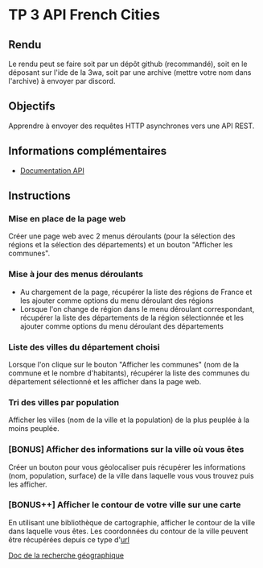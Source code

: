 # TP 3 API French Cities

## Rendu

Le rendu peut se faire soit par un dépôt github (recommandé), soit en le déposant sur l'ide de la 3wa, soit par une archive (mettre votre nom dans l'archive) à envoyer par discord.

## Objectifs

Apprendre à envoyer des requêtes HTTP asynchrones vers une API REST.

## Informations complémentaires

* [Documentation API](https://geo.api.gouv.fr/decoupage-administratif)

## Instructions

### Mise en place de la page web

Créer une page web avec 2 menus déroulants (pour la sélection des régions et la sélection des départements) et un bouton "Afficher les communes".

### Mise à jour des menus déroulants

* Au chargement de la page, récupérer la liste des régions de France et les ajouter comme options du menu déroulant des régions
* Lorsque l'on change de région dans le menu déroulant correspondant, récupérer la liste des départements de la région sélectionnée et les ajouter comme options du menu déroulant des départements

### Liste des villes du département choisi

Lorsque l'on clique sur le bouton "Afficher les communes" (nom de la commune et le nombre d'habitants), récupérer la liste des communes du département sélectionné et les afficher dans la page web.

### Tri des villes par population

Afficher les villes (nom de la ville et la population) de la plus peuplée à la moins peuplée.

### [BONUS] Afficher des informations sur la ville où vous êtes

Créer un bouton pour vous géolocaliser puis récupérer les informations (nom, population, surface) de la ville dans laquelle vous vous trouvez puis les afficher.

### [BONUS++] Afficher le contour de votre ville sur une carte

En utilisant une bibliothèque de cartographie, afficher le contour de la ville dans laquelle vous êtes. Les coordonnées du contour de la ville peuvent être récupérées depuis ce type d'[url](https://geo.api.gouv.fr/communes?lat=48.6080512&lon=7.733248&fields=code,nom,codesPostaux,surface,population,centre,contour)

[Doc de la recherche géographique](https://geo.api.gouv.fr/decoupage-administratif/communes#geo)
